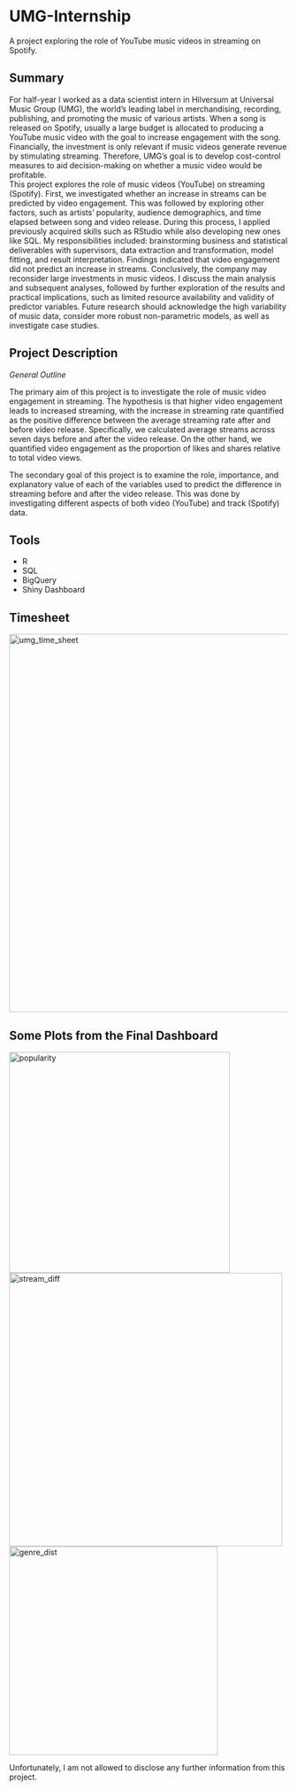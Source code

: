 # UMG-Internship
A project exploring the role of YouTube music videos in streaming on Spotify.

## Summary
For half-year I worked as a data scientist intern in Hilversum at Universal Music Group (UMG), the world’s leading label in merchandising, recording, publishing, and promoting the music of various artists.
When a song is released on Spotify, usually a large budget is allocated to producing a YouTube music video with the goal to increase engagement with the song. Financially, the investment is only relevant if music videos generate revenue by stimulating streaming. Therefore, UMG’s goal is to develop cost-control measures to aid decision-making on whether a music video would be profitable.  
This project explores the role of music videos (YouTube) on streaming (Spotify). First, we investigated whether an increase in streams can be predicted by video engagement. This was followed by exploring other factors, such as artists’ popularity, audience demographics, and time elapsed between song and video release.
During this process, I applied previously acquired skills such as RStudio while also developing new ones like SQL. My responsibilities included: brainstorming business and statistical deliverables with supervisors, data extraction and transformation, model fitting, and result interpretation. 
Findings indicated that video engagement did not predict an increase in streams. Conclusively, the company may reconsider large investments in music videos. I discuss the main analysis and subsequent analyses, followed by further exploration of the results and practical implications, such as limited resource availability and validity of predictor variables. Future research should acknowledge the high variability of music data, consider more robust non-parametric models, as well as investigate case studies. 

## Project Description
_General Outline_

The primary aim of this project is to investigate the role of music video engagement in streaming. The hypothesis is that higher video engagement leads to increased streaming, with the increase in streaming rate quantified as the positive difference between the average streaming rate after and before video release. Specifically, we calculated average streams across seven days before and after the video release. On the other hand, we quantified video engagement as the proportion of likes and shares relative to total video views. 

The secondary goal of this project is to examine the role, importance, and explanatory value of each of the variables used to predict the difference in streaming before and after the video release. This was done by investigating different aspects of both video (YouTube) and track (Spotify) data. 

## Tools
- R
- SQL
- BigQuery
- Shiny Dashboard

## Timesheet

<img width="683" alt="umg_time_sheet" src="https://user-images.githubusercontent.com/94328819/221549877-d3702749-fc49-4bee-b50a-84762a466b56.png">

## Some Plots from the Final Dashboard

<img width="399" alt="popularity" src="https://user-images.githubusercontent.com/94328819/221550204-fda98cbf-45c9-4a07-8159-b2066d638959.png">
<img width="494" alt="stream_diff" src="https://user-images.githubusercontent.com/94328819/221550224-d6a9a937-0011-417e-83ea-d4ec5fc0b1b4.png">
<img width="377" alt="genre_dist" src="https://user-images.githubusercontent.com/94328819/221550243-610a86c0-c81c-42d1-8439-d27f32ed1b9c.png">


Unfortunately, I am not allowed to disclose any further information from this project.
